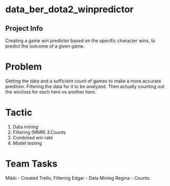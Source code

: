 # data_ber_dota2_winpredictor
## Project Info
Creating a game win predictor based on the specific character wins, to predict the outcome of a given game.

# Problem
Getting the data and a sufficient count of games to make a more accurate predition. 
Filtering the data for it to be analyzed. Then actually counting out the win/loss for each hero vs another hero. 

# Tactic
1. Data mining 
2. Filtering (MMR)
3.Counts
4. Combined win rate
5. Model testing
# Team Tasks
Mikki - Created Trello, Filtering
Edgar - Data Mining
Regina - Counts